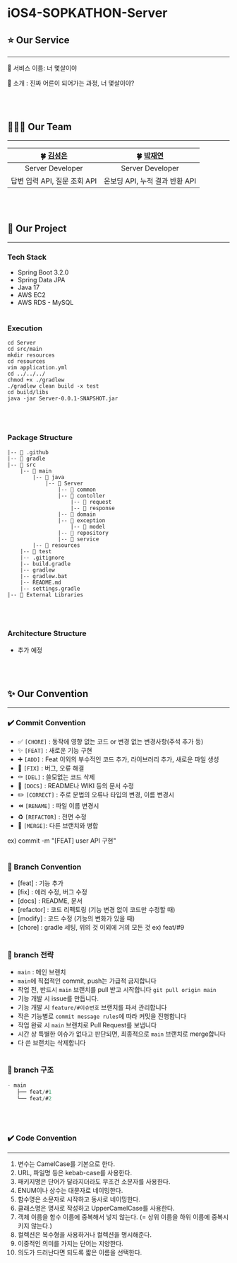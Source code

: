 # iOS4-SOPKATHON-Server

## ⭐️ Our Service
---

🔔 서비스 이름: 너 몇살이야

🔔 소개 : 진짜 어른이 되어가는 과정, 너 몇살이야?

<br/><br/>


## 👩‍👧‍👧 Our Team
---

|                **🍀 [김성은](https://github.com/sung-silver)**                 |                **🍀 [박재연](https://github.com/parkjyun)**                 |
  |:-----------------------------------:|:-----------------------------------:|
|                                 Server Developer                                  |                               Server Developer                              |
|        답변 입력 API, 질문 조회 API<br />       |        온보딩 API, 누적 결과 반환 API<br />         |

<br/><br/>


## 📁 Our Project
---
### Tech Stack
- Spring Boot 3.2.0
- Spring Data JPA
- Java 17
- AWS EC2
- AWS RDS - MySQL
<br><br>
### Execution
```
cd Server
cd src/main
mkdir resources
cd resources
vim application.yml
cd ../../../
chmod +x ./gradlew
./gradlew clean build -x test
cd build/libs
java -jar Server-0.0.1-SNAPSHOT.jar

```
<br><br>
### Package Structure
```
|-- 📁 .github
|-- 📁 gradle
|-- 📁 src
	|-- 📁 main
		|-- 📁 java
			|-- 📁 Server
				|-- 📁 common
				|-- 📁 contoller
					|-- 📁 request
					|-- 📁 response
				|-- 📁 domain
				|-- 📁 exception
					|-- 📁 model
				|-- 📁 repository
				|-- 📁 service
		|-- 📁 resources
	|-- 📁 test
	|-- .gitignore
	|-- build.gradle
	|-- gradlew
	|-- gradlew.bat
	|-- README.md
	|-- settings.gradle
|-- 📁 External Libraries
```
<br/><br/>

### Architecture Structure
- 추가 예정


<br><br>
## ✨ Our Convention
---
### ✔️ Commit Convention
- ✅ `[CHORE]` : 동작에 영향 없는 코드 or 변경 없는 변경사항(주석 추가 등)
- ✨ `[FEAT]` : 새로운 기능 구현
- ➕ `[ADD]` : Feat 이외의 부수적인 코드 추가, 라이브러리 추가, 새로운 파일 생성
- 🔨 `[FIX]` : 버그, 오류 해결
- ⚰️ `[DEL]` : 쓸모없는 코드 삭제
- 📝 `[DOCS]` : README나 WIKI 등의 문서 수정
- ✏️ `[CORRECT]` : 주로 문법의 오류나 타입의 변경, 이름 변경시
- ⏪️ `[RENAME]` : 파일 이름 변경시
- ♻️ `[REFACTOR]` : 전면 수정
- 🔀 `[MERGE]`: 다른 브랜치와 병합

ex) commit -m "[FEAT] user API 구현"
<br><br>
### 🌳 Branch Convention
- [feat] : 기능 추가
- [fix] : 에러 수정, 버그 수정
- [docs] : README, 문서
- [refactor] : 코드 리펙토링 (기능 변경 없이 코드만 수정할 때)
- [modify] : 코드 수정 (기능의 변화가 있을 때)
- [chore] : gradle 세팅, 위의 것 이외에 거의 모든 것
ex) feat/#9
<br><br>
### 🌳 branch 전략
- `main` : 메인 브랜치
- `main`에 직접적인 commit, push는 가급적 금지합니다
- 작업 전, 반드시 `main` 브랜치를 pull 받고 시작합니다
  `git pull origin main`
- 기능 개발 시 issue를 만듭니다.
- 기능 개발 시 `feature/#이슈번호` 브랜치를 파서 관리합니다
- 작은 기능별로 `commit message rules`에 따라 커밋을 진행합니다
- 작업 완료 시 `main` 브랜치로 Pull Request를 보냅니다
- 시간 상 특별한 이슈가 없다고 판단되면, 최종적으로 `main` 브랜치로 merge합니다
- 다 쓴 브랜치는 삭제합니다
<br/><br/>

### 🌳 branch 구조

```jsx
- main
   ├── feat/#1
   └── feat/#2
```
<br/><br/>

### ✔️ Code Convention
---
1. 변수는 CamelCase를 기본으로 한다. <br>
2. URL, 파일명 등은 kebab-case를 사용한다. <br>
3. 패키지명은 단어가 달라지더라도 무조건 소문자를 사용한다. <br>
4. ENUM이나 상수는 대문자로 네이밍한다. <br>
5. 함수명은 소문자로 시작하고 동사로 네이밍한다. <br>
6. 클래스명은 명사로 작성하고 UpperCamelCase를 사용한다. <br>
7. 객체 이름을 함수 이름에 중복해서 넣지 않는다. (= 상위 이름을 하위 이름에 중복시키지 않는다.) <br>
8. 컬렉션은 복수형을 사용하거나 컬렉션을 명시해준다. <br>
9. 이중적인 의미를 가지는 단어는 지양한다. <br>
10. 의도가 드러난다면 되도록 짧은 이름을 선택한다. <br>
<br/><br/>

